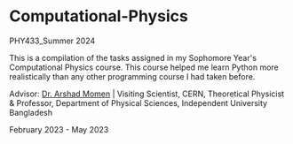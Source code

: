 # Computational-Physics
PHY433_Summer 2024

This is a compilation of the tasks assigned in my Sophomore Year's Computational Physics course. This course helped me learn Python more realistically than any other programming course I had taken before. 

Advisor: [Dr. Arshad Momen]([url](http://iub.ac.bd/academics/departments/ps/faculty-and-staff/arshad)) | Visiting Scientist, CERN, Theoretical Physicist & Professor, Department of Physical Sciences, Independent University Bangladesh

February 2023 - May 2023 
